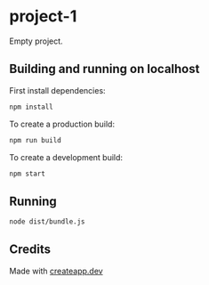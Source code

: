 # project-1

Empty project.

## Building and running on localhost

First install dependencies:

```sh
npm install
```

To create a production build:

```sh
npm run build
```

To create a development build:

```sh
npm start
```

## Running

```sh
node dist/bundle.js
```

## Credits

Made with [createapp.dev](https://createapp.dev/)
